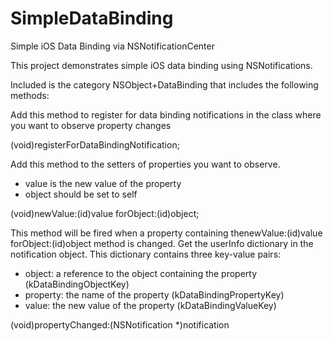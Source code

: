 # SimpleDataBinding
Simple iOS Data Binding via NSNotificationCenter

This project demonstrates simple iOS data binding using NSNotifications.  

Included is the category NSObject+DataBinding that includes the following methods:

Add this method to register for data binding notifications in the class
where you want to observe property changes

(void)registerForDataBindingNotification;

Add this method to the setters of properties you want to observe.
 - value is the new value of the property
 - object should be set to self


(void)newValue:(id)value forObject:(id)object;


This method will be fired when a property containing thenewValue:(id)value forObject:(id)object method is changed.
Get the userInfo dictionary in the notification object.  This dictionary contains three key-value pairs:
 - object: a reference to the object containing the property (kDataBindingObjectKey)
 - property: the name of the property (kDataBindingPropertyKey)
 - value: the new value of the property (kDataBindingValueKey)

(void)propertyChanged:(NSNotification *)notification
